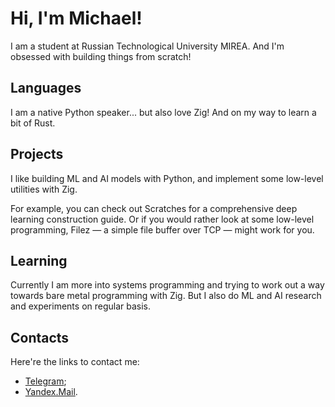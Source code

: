 # Hi, I'm Michael!

I am a student at Russian Technological University MIREA. And I'm obsessed 
with building things from scratch!

## Languages

I am a native Python speaker... but also love Zig! And on my way to learn a 
bit of Rust.

## Projects

I like building ML and AI models with Python, and implement some low-level 
utilities with Zig.

For example, you can check out Scratches for a comprehensive deep learning 
construction guide. Or if you would rather look at some low-level programming, 
Filez — a simple file buffer over TCP — might work for you.

## Learning

Currently I am more into systems programming and trying to work out a way 
towards bare metal programming with Zig. But I also do ML and AI research and 
experiments on regular basis.

## Contacts

Here're the links to contact me:
* [Telegram](https://t.me/mk4shirin);
* [Yandex.Mail](m.k4shirin@yandex.ru).
